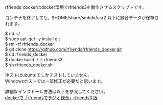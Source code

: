 rfriends_dockerはdocker環境でrfriends3を動作させるスクリプトです。  
  
コンテナを終了しても、$HOME/share/smbdir/usr2 以下に録音データが保存されます。     
  
$ cd ~/  
$ sudo apt-get -y install git  
$ rm -rf rfriends_docker  
$ git clone https://github.com/rfriends/rfriends_docker.git  
$ cd rfriends_docker  
$ docker build ./ -t rfriends3  
$ sh rfriends_docker.sh  
  
ホストはubuntuでしかテストしていません。  
Windowsホストでは一部修正が必要だと思います。  
  
詳細なインストール方法は以下を参照してください。  
[dockerで「rfriendsでラジオ録音」rfriends3 版](https://github.com/rfriends/rfriends_docker/wiki)   
